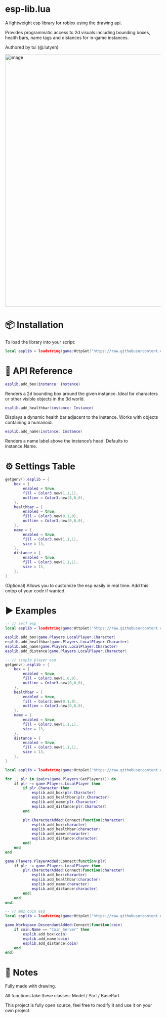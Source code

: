 # esp-lib.lua
A lightweight esp library for roblox using the drawing api.

Provides programmatic access to 2d visuals including bounding boxes, health bars, name tags and distances for in-game instances.

Authored by tul (@.lutyeh)

<img width="2559" height="817" alt="image" src="https://github.com/user-attachments/assets/5288be3f-8208-4815-8ecc-055ace7a5d5a" />

# 📦 Installation
To load the library into your script:
```lua
local esplib = loadstring(game:HttpGet("https://raw.githubusercontent.com/tulontop/esp-lib.lua/refs/heads/main/source.lua"))()
```

# 🧩 API Reference
```lua
esplib.add_box(instance: Instance)
```
Renders a 2d bounding box around the given instance.
Ideal for characters or other visible objects in the 3d world.

```lua
esplib.add_healthbar(instance: Instance)
```
Displays a dynamic health bar adjacent to the instance.
Works with objects containing a humanoid.

```lua
esplib.add_name(instance: Instance)
```
Renders a name label above the instance’s head.
Defaults to instance.Name.

# ⚙️ Settings Table

```lua
getgenv().esplib = {
    box = {
        enabled = true,
        fill = Color3.new(1,1,1),
        outline = Color3.new(0,0,0),
    },
    healthbar = {
        enabled = true,
        fill = Color3.new(0,1,0),
        outline = Color3.new(0,0,0),
    },
    name = {
        enabled = true,
        fill = Color3.new(1,1,1),
        size = 13,
    },
    distance = {
        enabled = true,
        fill = Color3.new(1,1,1),
        size = 13,
    },
}
```
(Optional) Allows you to customize the esp easily in real time. Add this ontop of your code if wanted.

# ▶️ Examples

```lua
-- // self esp
local esplib = loadstring(game:HttpGet('https://raw.githubusercontent.com/tulontop/esp-lib.lua/refs/heads/main/source.lua'))()

esplib.add_box(game.Players.LocalPlayer.Character)
esplib.add_healthbar(game.Players.LocalPlayer.Character)
esplib.add_name(game.Players.LocalPlayer.Character)
esplib.add_distance(game.Players.LocalPlayer.Character)
```

```lua
-- // simple player esp
getgenv().esplib = {
    box = {
        enabled = true,
        fill = Color3.new(1,0,0),
        outline = Color3.new(0,0,0),
    },
    healthbar = {
        enabled = true,
        fill = Color3.new(0,1,0),
        outline = Color3.new(0,0,0),
    },
    name = {
        enabled = true,
        fill = Color3.new(1,1,1),
        size = 13,
    },
    distance = {
        enabled = true,
        fill = Color3.new(1,1,1),
        size = 13,
    },
}

local esplib = loadstring(game:HttpGet('https://raw.githubusercontent.com/tulontop/esp-lib.lua/refs/heads/main/source.lua'))()

for _, plr in ipairs(game.Players:GetPlayers()) do
    if plr ~= game.Players.LocalPlayer then
        if plr.Character then
            esplib.add_box(plr.Character)
            esplib.add_healthbar(plr.Character)
            esplib.add_name(plr.Character)
            esplib.add_distance(plr.Character)
        end

        plr.CharacterAdded:Connect(function(character)
            esplib.add_box(character)
            esplib.add_healthbar(character)
            esplib.add_name(character)
            esplib.add_distance(character)
        end)
    end
end

game.Players.PlayerAdded:Connect(function(plr)
    if plr ~= game.Players.LocalPlayer then
        plr.CharacterAdded:Connect(function(character)
            esplib.add_box(character)
            esplib.add_healthbar(character)
            esplib.add_name(character)
            esplib.add_distance(character)
        end)
    end
end)
```


```lua
-- // mm2 coin esp
local esplib = loadstring(game:HttpGet("https://raw.githubusercontent.com/tulontop/esp-lib.lua/refs/heads/main/source.lua"))()

game.Workspace.DescendantAdded:Connect(function(coin)
    if coin.Name == "Coin_Server" then
        esplib.add_box(coin)
        esplib.add_name(coin)
        esplib.add_distance(coin)
    end
end)
```

# 📝 Notes
Fully made with drawing.

All functions take these classes: Model / Part / BasePart.

This project is fully open source, feel free to modify it and use it on your own project.
